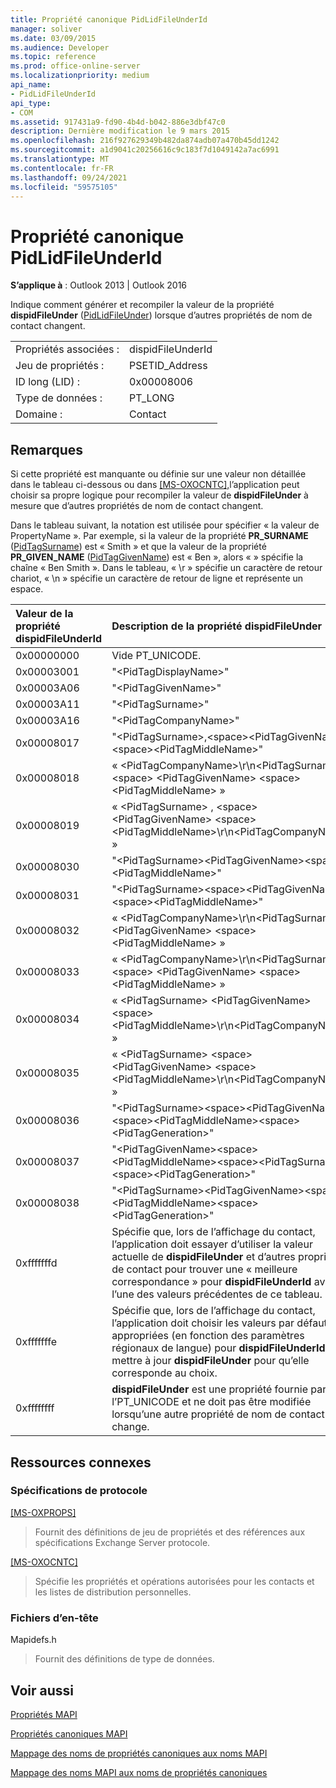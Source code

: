 ```yaml
---
title: Propriété canonique PidLidFileUnderId
manager: soliver
ms.date: 03/09/2015
ms.audience: Developer
ms.topic: reference
ms.prod: office-online-server
ms.localizationpriority: medium
api_name:
- PidLidFileUnderId
api_type:
- COM
ms.assetid: 917431a9-fd90-4b4d-b042-886e3dbf47c0
description: Dernière modification le 9 mars 2015
ms.openlocfilehash: 216f927629349b482da874adb07a470b45dd1242
ms.sourcegitcommit: a1d9041c20256616c9c183f7d1049142a7ac6991
ms.translationtype: MT
ms.contentlocale: fr-FR
ms.lasthandoff: 09/24/2021
ms.locfileid: "59575105"
---
```

# <a name="pidlidfileunderid-canonical-property"></a>Propriété canonique PidLidFileUnderId

  
  
**S’applique à** : Outlook 2013 | Outlook 2016 
  
Indique comment générer et recompiler la valeur de la propriété **dispidFileUnder** ([PidLidFileUnder](pidlidfileunder-canonical-property.md)) lorsque d’autres propriétés de nom de contact changent.
  
|||
|:-----|:-----|
|Propriétés associées :  <br/> |dispidFileUnderId  <br/> |
|Jeu de propriétés :  <br/> |PSETID_Address  <br/> |
|ID long (LID) :  <br/> |0x00008006  <br/> |
|Type de données :  <br/> |PT_LONG  <br/> |
|Domaine :  <br/> |Contact  <br/> |
   
## <a name="remarks"></a>Remarques

Si cette propriété est manquante ou définie sur une valeur non détaillée dans le tableau ci-dessous ou dans [[MS-OXOCNTC],](https://msdn.microsoft.com/library/9b636532-9150-4836-9635-9c9b756c9ccf%28Office.15%29.aspx)l’application peut choisir sa propre logique pour recompiler la valeur de **dispidFileUnder** à mesure que d’autres propriétés de nom de contact changent. 
  
Dans le tableau suivant, la notation <PropertyName> est utilisée pour spécifier « la valeur de PropertyName ». Par exemple, si la valeur de la propriété **PR_SURNAME** ([PidTagSurname](pidtagsurname-canonical-property.md)) est « Smith » et que la valeur de la propriété **PR_GIVEN_NAME** ([PidTagGivenName](pidtaggivenname-canonical-property.md)) est « Ben », alors « » spécifie la chaîne « <PidTagGivenName> <PidTagSurname> Ben Smith ». Dans le tableau, « \r » spécifie un caractère de retour chariot, « \n » spécifie un caractère de retour de ligne et représente un <space> espace.
  
|**Valeur de la **propriété dispidFileUnderId****|**Description de la **propriété dispidFileUnder****|
|:-----|:-----|
|0x00000000  <br/> |Vide PT_UNICODE.  <br/> |
|0x00003001  <br/> |"\<PidTagDisplayName\>"  <br/> |
|0x00003A06  <br/> |"\<PidTagGivenName\>"  <br/> |
|0x00003A11  <br/> |"\<PidTagSurname\>"  <br/> |
|0x00003A16  <br/> |"\<PidTagCompanyName\>"  <br/> |
|0x00008017  <br/> |"\<PidTagSurname\>,\<space\>\<PidTagGivenName\>\<space\>\<PidTagMiddleName\>"  <br/> |
|0x00008018  <br/> |« \<PidTagCompanyName\>\r\n\<PidTagSurname\> , \<space\> \<PidTagGivenName\> \<space\> \<PidTagMiddleName\> »  <br/> |
|0x00008019  <br/> |« \<PidTagSurname\> , \<space\> \<PidTagGivenName\> \<space\> \<PidTagMiddleName\>\r\n\<PidTagCompanyName\> »  <br/> |
|0x00008030  <br/> |"\<PidTagSurname\>\<PidTagGivenName\>\<space\>\<PidTagMiddleName\>"  <br/> |
|0x00008031  <br/> |"\<PidTagSurname\>\<space\>\<PidTagGivenName\>\<space\>\<PidTagMiddleName\>"  <br/> |
|0x00008032  <br/> |« \<PidTagCompanyName\>\r\n\<PidTagSurname\> \<PidTagGivenName\> \<space\> \<PidTagMiddleName\> »  <br/> |
|0x00008033  <br/> |« \<PidTagCompanyName\>\r\n\<PidTagSurname\> \<space\> \<PidTagGivenName\> \<space\> \<PidTagMiddleName\> »  <br/> |
|0x00008034  <br/> |« \<PidTagSurname\> \<PidTagGivenName\> \<space\> \<PidTagMiddleName\>\r\n\<PidTagCompanyName\> »  <br/> |
|0x00008035  <br/> |« \<PidTagSurname\> \<space\> \<PidTagGivenName\> \<space\> \<PidTagMiddleName\>\r\n\<PidTagCompanyName\> »  <br/> |
|0x00008036  <br/> |"\<PidTagSurname\>\<space\>\<PidTagGivenName\>\<space\>\<PidTagMiddleName\>\<space\>\<PidTagGeneration\>"  <br/> |
|0x00008037  <br/> |"\<PidTagGivenName\>\<space\>\<PidTagMiddleName\>\<space\>\<PidTagSurname\>\<space\>\<PidTagGeneration\>"  <br/> |
|0x00008038  <br/> |"\<PidTagSurname\>\<PidTagGivenName\>\<space\>\<PidTagMiddleName\>\<space\>\<PidTagGeneration\>"  <br/> |
|0xfffffffd  <br/> |Spécifie que, lors de l’affichage du contact, l’application doit essayer d’utiliser la valeur actuelle de **dispidFileUnder** et d’autres propriétés de contact pour trouver une « meilleure correspondance » pour **dispidFileUnderId** avec l’une des valeurs précédentes de ce tableau.  <br/> |
|0xfffffffe  <br/> |Spécifie que, lors de l’affichage du contact, l’application doit choisir les valeurs par défaut appropriées (en fonction des paramètres régionaux de langue) pour **dispidFileUnderId** et mettre à jour **dispidFileUnder** pour qu’elle corresponde au choix.  <br/> |
|0xffffffff  <br/> |**dispidFileUnder** est une propriété fournie par l’PT_UNICODE et ne doit pas être modifiée lorsqu’une autre propriété de nom de contact change.  <br/> |
   
## <a name="related-resources"></a>Ressources connexes

### <a name="protocol-specifications"></a>Spécifications de protocole

[[MS-OXPROPS]](https://msdn.microsoft.com/library/f6ab1613-aefe-447d-a49c-18217230b148%28Office.15%29.aspx)
  
> Fournit des définitions de jeu de propriétés et des références aux spécifications Exchange Server protocole.
    
[[MS-OXOCNTC]](https://msdn.microsoft.com/library/9b636532-9150-4836-9635-9c9b756c9ccf%28Office.15%29.aspx)
  
> Spécifie les propriétés et opérations autorisées pour les contacts et les listes de distribution personnelles.
    
### <a name="header-files"></a>Fichiers d’en-tête

Mapidefs.h
  
> Fournit des définitions de type de données.
    
## <a name="see-also"></a>Voir aussi



[Propriétés MAPI](mapi-properties.md)
  
[Propriétés canoniques MAPI](mapi-canonical-properties.md)
  
[Mappage des noms de propriétés canoniques aux noms MAPI](mapping-canonical-property-names-to-mapi-names.md)
  
[Mappage des noms MAPI aux noms de propriétés canoniques](mapping-mapi-names-to-canonical-property-names.md)

